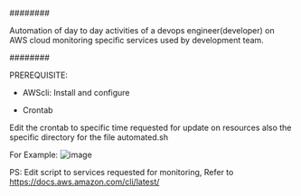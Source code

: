 ########

Automation of day to day activities of a devops engineer(developer) on AWS cloud monitoring specific services used by development team.

########

PREREQUISITE:
 - AWScli: Install and configure
   
 - Crontab
   
Edit the crontab to specific time requested for update on resources also the specific directory for the file automated.sh

For Example:
 ![image](https://github.com/baylon-obinna/AWS-Resource-Update/assets/111370498/44a334ec-fdc3-4ac6-8dcd-ad4c5e1bcf7d)

PS: Edit script to services requested for monitoring, Refer to https://docs.aws.amazon.com/cli/latest/

